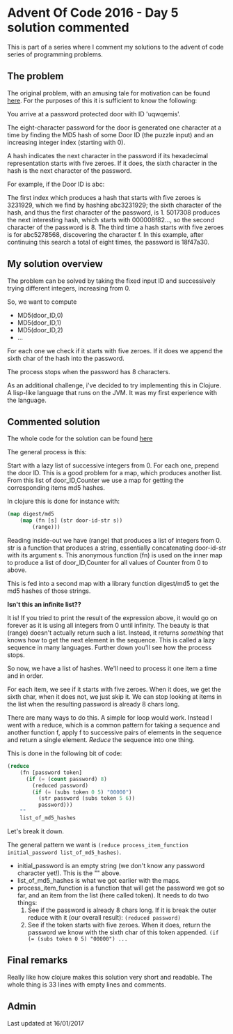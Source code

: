 # Advent Of Code 2016 - Day 5 solution commented

This is part of a series where I comment my solutions to the advent of code series of programming problems.

## The problem
The original problem, with an amusing tale for motivation can be found [here](http://adventofcode.com/2016/day/5). 
For the purposes of this it is sufficient to know the following:

You arrive at a password protected door with ID 'uqwqemis'.

The eight-character password for the door is generated one character at a time by finding the MD5 hash of some Door ID (the puzzle input) and an increasing integer index (starting with 0).

A hash indicates the next character in the password if its hexadecimal representation starts with five zeroes. If it does, the sixth character in the hash is the next character of the password.

For example, if the Door ID is abc:

The first index which produces a hash that starts with five zeroes is 3231929, which we find by hashing abc3231929; the sixth character of the hash, and thus the first character of the password, is 1.
5017308 produces the next interesting hash, which starts with 000008f82..., so the second character of the password is 8.
The third time a hash starts with five zeroes is for abc5278568, discovering the character f.
In this example, after continuing this search a total of eight times, the password is 18f47a30.

## My solution overview

The problem can be solved by taking the fixed input ID and successively trying different integers, increasing from 0. 

So, we want to compute
- MD5(door_ID,0)
- MD5(door_ID,1)
- MD5(door_ID,2)
- ...

For each one we check if it starts with five zeroes. If it does we append the sixth char of the hash into the password. 

The process stops when the password has 8 characters.

As an additional challenge, i've decided to try implementing this in Clojure. A lisp-like language that runs on the JVM. It was my first experience with the language.

## Commented solution
The whole code for the solution can be found [here](https://github.com/jumpifzero/adventofcode2016/blob/master/day5/src/app/core.clj)

The general process is this:

Start with a lazy list of successive integers from 0.
For each one, prepend the door ID. This is a good problem for a map, which produces another list.
From this list of door_ID,Counter we use a map for getting the corresponding items md5 hashes. 

In clojure this is done for instance with:
```lisp
(map digest/md5 
	(map (fn [s] (str door-id-str s)) 
		(range)))
```
Reading inside-out we have (range) that produces a list of integers from 0.
str is a function that produces a string, essentially concatenating door-id-str with its argument s. This anonymous function (fn) is used on the inner map to produce a list of door_ID,Counter for all values of Counter from 0 to above.

This is fed into a second map with a library function digest/md5 to get the md5 hashes of those strings.

**Isn't this an infinite list??**

It is! If you tried to print the result of the expression above, it would go on forever as it is using all integers from 0 until infinity. The beauty is that (range) doesn't actually return such a list. Instead, it returns _something_ that knows how to get the next element in the sequence. This is called a lazy sequence in many languages.
Further down you'll see how the process stops.

So now, we have a list of hashes. We'll need to process it one item a time and in order. 

For each item, we see if it starts with five zeroes. When it does, we get the sixth char, when it does not, we just skip it. We can stop looking at items in the list when the resulting password is already 8 chars long.

There are many ways to do this. A simple for loop would work. Instead I went with a reduce, which is a common pattern for taking a sequence and another function f, apply f to successive pairs of elements in the sequence and return a single element. _Reduce_ the sequence into one thing.

This is done in the following bit of code:

```lisp
(reduce 
    (fn [password token] 
      (if (= (count password) 8)
        (reduced password)
        (if (= (subs token 0 5) "00000")
          (str password (subs token 5 6)) 
          password)))
	""
	list_of_md5_hashes
```

Let's break it down.


The general pattern we want is `(reduce process_item_function initial_password list_of_md5_hashes)`.

- initial_password is an empty string (we don't know any password character yet!). This is the "" above.
- list_of_md5_hashes is what we got earlier with the maps.
- process_item_function is a function that will get the password we got so far, and an item from the list (here called token). It needs to do two things:
    1. See if the password is already 8 chars long. If it is break the outer reduce with it (our overall result): `(reduced password)`
    2. See if the token starts with five zeroes. When it does, return the password we know with the sixth char of this token appended. `(if (= (subs token 0 5) "00000") ...`


## Final remarks

Really like how clojure makes this solution very short and readable. The whole thing is 33 lines with empty lines and comments.

## Admin
Last updated at 16/01/2017